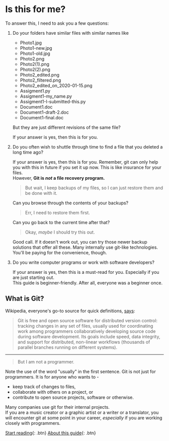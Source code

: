 # Is this for me?

To answer this, I need to ask you a few questions:

1. Do your folders have similar files with similar names like

    - Photo1.jpg
    - Photo1-new.jpg
    - Photo1-old.jpg
    - Photo2.png
    - Photo2(1).png
    - Photo2(2).png
    - Photo2_edited.png
    - Photo2_filtered.png
    - Photo2_edited_on_2020-01-15.png
    - Assigment1.py
    - Assigment1-my_name.py
    - Assigment1-I-submitted-this.py
    - Document1.doc
    - Document1-draft-2.doc
    - Document1-final.doc

    But they are just different revisions of the same file?

    If your answer is yes, then this is for you.

2. Do you often wish to shuttle through time to find a file that you deleted a long time ago?

    If your answer is yes, then this is for you. Remember, git can only help you with this in future if you set it up now. This is like insurance for your files.  
    However, **Git is _not_ a file recovery program.**

    > But wait, I keep backups of my files, so I can just restore them and be done with it.

    Can you browse through the contents of your backups?  

    > Err, I need to restore them first.

    Can you go back to the current time after that?

    > Okay, _maybe_ I should try this out.

    Good call. If it doesn't work out, you can try those newer backup solutions that offer all these. Many internally use git-like technologies. You'll be paying for the convenience, though.

3. Do you write computer programs or work with software developers?

    If your answer is yes, then this is a must-read for you. Especially if you are just starting out.  
    This guide is beginner-friendly. After all, everyone was a beginner once.

## What is Git?

Wikipedia, everyone's go-to source for quick definitions, [says](https://en.wikipedia.org/wiki/Git):

> Git is free and open source software for distributed version control: tracking changes in any set of files, usually used for coordinating work among programmers collaboratively developing source code during software development. Its goals include speed, data integrity, and support for distributed, non-linear workflows (thousands of parallel branches running on different systems).

---

> But I am not a programmer.

Note the use of the word "usually" in the first sentence.  Git is not just for programmers. It is for anyone who wants to -

- keep track of changes to files,
- collaborate with others on a project, or
- contribute to open source projects, software or otherwise.

Many companies use git for their internal projects.  
If you are a music creator or a graphic artist or a writer or a translator, you will encounter git at some point in your career, _especially_ if you are working closely with programmers.

[Start reading](./chapters/chapter1.md){: .btn} [About this guide](./ABOUT.md){: .btn}
